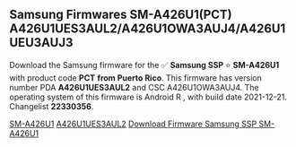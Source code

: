 <h2>Samsung Firmwares SM-A426U1(PCT) A426U1UES3AUL2/A426U1OWA3AUJ4/A426U1UEU3AUJ3</h2>
Download the Samsung firmware for the ✅ <strong>Samsung SSP </strong> ⭐ <strong>SM-A426U1</strong> with product code <strong>PCT</strong> <strong> from Puerto Rico</strong>. This firmware has version number PDA <strong>A426U1UES3AUL2</strong> and CSC A426U1OWA3AUJ4. The operating system of this firmware is Android R , with build date 2021-12-21. Changelist <strong>22330356</strong>.

[SM-A426U1](https://samfirm.shop/samsung/model/SM-A426U1)
[A426U1UES3AUL2](https://samfirm.shop/samsung/pda/A426U1UES3AUL2)
[Download Firmware Samsung SSP SM-A426U1](https://samfirm.shop/samsung/firmware/484037)
